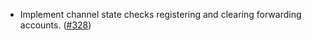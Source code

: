 - Implement channel state checks registering and clearing forwarding accounts. ([#328](https://github.com/noble-assets/noble/pull/328))

